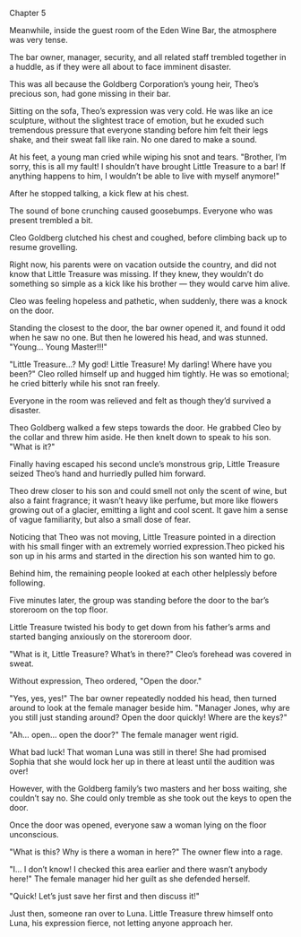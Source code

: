 Chapter 5

Meanwhile, inside the guest room of the Eden Wine Bar, the atmosphere was very tense.


The bar owner, manager, security, and all related staff trembled together in a huddle, as if they were all about to face imminent disaster.


This was all because the Goldberg Corporation’s young heir, Theo’s precious son, had gone missing in their bar.


Sitting on the sofa, Theo’s expression was very cold. He was like an ice sculpture, without the slightest trace of emotion, but he exuded such tremendous pressure that everyone standing before him felt their legs shake, and their sweat fall like rain. No one dared to make a sound.


At his feet, a young man cried while wiping his snot and tears. "Brother, I’m sorry, this is all my fault! I shouldn’t have brought Little Treasure to a bar! If anything happens to him, I wouldn’t be able to live with myself anymore!"


After he stopped talking, a kick flew at his chest.


The sound of bone crunching caused goosebumps. Everyone who was present trembled a bit.


Cleo Goldberg clutched his chest and coughed, before climbing back up to resume grovelling.


Right now, his parents were on vacation outside the country, and did not know that Little Treasure was missing. If they knew, they wouldn’t do something so simple as a kick like his brother — they would carve him alive.


Cleo was feeling hopeless and pathetic, when suddenly, there was a knock on the door.


Standing the closest to the door, the bar owner opened it, and found it odd when he saw no one. But then he lowered his head, and was stunned. "Young… Young Master!!!"


"Little Treasure…? My god! Little Treasure! My darling! Where have you been?" Cleo rolled himself up and hugged him tightly. He was so emotional; he cried bitterly while his snot ran freely.


Everyone in the room was relieved and felt as though they’d survived a disaster.


Theo Goldberg walked a few steps towards the door. He grabbed Cleo by the collar and threw him aside. He then knelt down to speak to his son. "What is it?"


Finally having escaped his second uncle’s monstrous grip, Little Treasure seized Theo’s hand and hurriedly pulled him forward.


Theo drew closer to his son and could smell not only the scent of wine, but also a faint fragrance; it wasn’t heavy like perfume, but more like flowers growing out of a glacier, emitting a light and cool scent. It gave him a sense of vague familiarity, but also a small dose of fear.


Noticing that Theo was not moving, Little Treasure pointed in a direction with his small finger with an extremely worried expression.Theo picked his son up in his arms and started in the direction his son wanted him to go.


Behind him, the remaining people looked at each other helplessly before following.


Five minutes later, the group was standing before the door to the bar’s storeroom on the top floor.


Little Treasure twisted his body to get down from his father’s arms and started banging anxiously on the storeroom door.


"What is it, Little Treasure? What’s in there?" Cleo’s forehead was covered in sweat.


Without expression, Theo ordered, "Open the door."


"Yes, yes, yes!" The bar owner repeatedly nodded his head, then turned around to look at the female manager beside him. "Manager Jones, why are you still just standing around? Open the door quickly! Where are the keys?"


"Ah… open… open the door?" The female manager went rigid.


What bad luck! That woman Luna was still in there! She had promised Sophia that she would lock her up in there at least until the audition was over!


However, with the Goldberg family’s two masters and her boss waiting, she couldn’t say no. She could only tremble as she took out the keys to open the door.


Once the door was opened, everyone saw a woman lying on the floor unconscious.


"What is this? Why is there a woman in here?" The owner flew into a rage.


"I… I don’t know! I checked this area earlier and there wasn’t anybody here!" The female manager hid her guilt as she defended herself.


"Quick! Let’s just save her first and then discuss it!"


Just then, someone ran over to Luna. Little Treasure threw himself onto Luna, his expression fierce, not letting anyone approach her.

